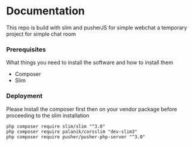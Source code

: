 # Documentation
This repo is build with slim and pusherJS for simple webchat a temporary project for simple chat room

### Prerequisites
What things you need to install the software and how to install them

* Composer
* Slim

### Deployment

Please Install the composer first then on your vendor package before proceeding to the slim installation

```
php composer require slim/slim "^3.0"
php composer require palanik/corsslim "dev-slim3"
php composer require pusher/pusher-php-server "^3.0"

```
